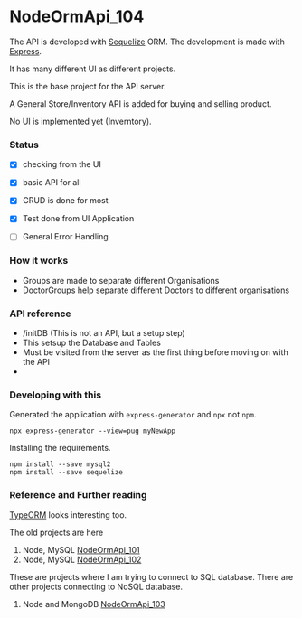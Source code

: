 NodeOrmApi_104
======================

The API is developed with [Sequelize][1s] ORM. The development is made with [Express][express].

It has many different UI as different projects.
 
This is the base project for the API server.

A General Store/Inventory API is added for buying and selling product. 

No UI is implemented yet (Inverntory).



### Status

 - [x] checking from the UI
 - [x] basic API for all
 - [x] CRUD is done for most
 - [x] Test done from UI Application
 - [ ] General Error Handling


### How it works

 - Groups are made to separate different Organisations
 - DoctorGroups help separate different Doctors to different organisations

### API reference

 - /initDB (This is not an API, but a setup step)
  - This setsup the Database and Tables
  - Must be visited from the server as the first thing before moving on with the API
 - 



### Developing with this

Generated the application with `express-generator` and `npx` not `npm`.

```
npx express-generator --view=pug myNewApp
```

Installing the requirements.

```
npm install --save mysql2
npm install --save sequelize
```


### Reference and Further reading

[TypeORM][2s] looks interesting too.
 
 The old projects are here
 
 1. Node, MySQL [NodeOrmApi_101][1] 
 2. Node, MySQL [NodeOrmApi_102][2]

These are projects where I am trying to connect to SQL database. There are other projects connecting to NoSQL database.
 
 1. Node and MongoDB [NodeOrmApi_103][3]



























[1]: https://github.com/saumya/NodeOrmApi_101
[2]: https://github.com/saumya/NodeOrmApi_102
[3]: https://github.com/saumya/NodeOrmApi_103

[express]: http://expressjs.com/

[1s]: https://sequelize.org/
[2s]: https://typeorm.io/




